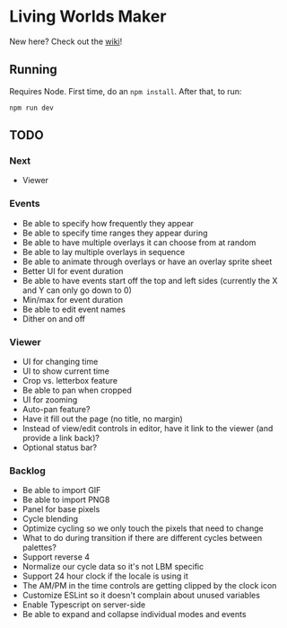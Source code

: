 # Living Worlds Maker

New here? Check out the [wiki](https://github.com/pixfabrik/magrathea/wiki)!

## Running

Requires Node. First time, do an `npm install`. After that, to run:

`npm run dev`

## TODO

### Next

- Viewer

### Events

- Be able to specify how frequently they appear
- Be able to specify time ranges they appear during
- Be able to have multiple overlays it can choose from at random
- Be able to lay multiple overlays in sequence
- Be able to animate through overlays or have an overlay sprite sheet
- Better UI for event duration
- Be able to have events start off the top and left sides (currently the X and Y can only go down to 0)
- Min/max for event duration
- Be able to edit event names
- Dither on and off

### Viewer

- UI for changing time
- UI to show current time
- Crop vs. letterbox feature
- Be able to pan when cropped
- UI for zooming
- Auto-pan feature?
- Have it fill out the page (no title, no margin)
- Instead of view/edit controls in editor, have it link to the viewer (and provide a link back)?
- Optional status bar?

### Backlog

- Be able to import GIF
- Be able to import PNG8
- Panel for base pixels
- Cycle blending
- Optimize cycling so we only touch the pixels that need to change
- What to do during transition if there are different cycles between palettes?
- Support reverse 4
- Normalize our cycle data so it's not LBM specific
- Support 24 hour clock if the locale is using it
- The AM/PM in the time controls are getting clipped by the clock icon
- Customize ESLint so it doesn't complain about unused variables
- Enable Typescript on server-side
- Be able to expand and collapse individual modes and events
